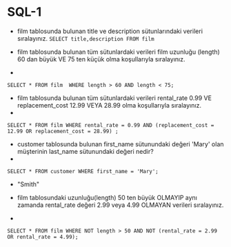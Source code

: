 # SQL-1

- film tablosunda bulunan title ve description sütunlarındaki verileri sıralayınız.
`SELECT title,description FROM film `

- film tablosunda bulunan tüm sütunlardaki verileri film uzunluğu (length) 60 dan büyük VE 75 ten küçük olma koşullarıyla sıralayınız.
- 
`SELECT * FROM film 
 WHERE length > 60 AND length < 75;
`

-  film tablosunda bulunan tüm sütunlardaki verileri rental_rate 0.99 VE replacement_cost 12.99 VEYA 28.99 olma koşullarıyla sıralayınız.
-  
`
SELECT * FROM film
WHERE rental_rate = 0.99 AND (replacement_cost = 12.99 OR replacement_cost = 28.99) ;
`

- customer tablosunda bulunan first_name sütunundaki değeri 'Mary' olan müşterinin last_name sütunundaki değeri nedir?
- 
`
SELECT * FROM customer
WHERE first_name = 'Mary';
` 
- "Smith"

- film tablosundaki uzunluğu(length) 50 ten büyük OLMAYIP aynı zamanda rental_rate değeri 2.99 veya 4.99 OLMAYAN verileri sıralayınız.
- 
`
SELECT * FROM film
WHERE NOT length > 50 AND NOT (rental_rate = 2.99 OR rental_rate = 4.99);
`


